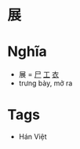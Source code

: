 # 展

# Nghĩa
* 展 = [尸](尸.md) [工](工.md) [衣](衣.md)
* trưng bày, mở ra

# Tags
* Hán Việt

<script>window.HANZI_FIELD='展';</script>
